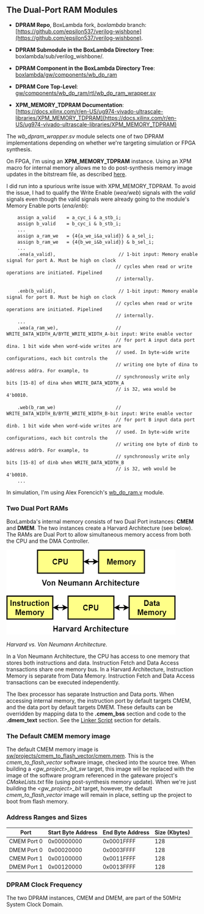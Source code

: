 ## The Dual-Port RAM Modules

- **DPRAM Repo**, BoxLambda fork, *boxlambda* branch:
    [https://github.com/epsilon537/verilog-wishbone](https://github.com/epsilon537/verilog-wishbone).

- **DPRAM Submodule in the BoxLambda Directory Tree**: 
    boxlambda/sub/verilog_wishbone/.

- **DPRAM Component in the BoxLambda Directory Tree**: 
    [boxlambda/gw/components/wb_dp_ram](https://github.com/epsilon537/boxlambda/tree/master/gw/components/wb_dp_ram)

- **DPRAM Core Top-Level**:
    [gw/components/wb_dp_ram/rtl/wb_dp_ram_wrapper.sv](https://github.com/epsilon537/boxlambda/blob/master/gw/components/wb_dp_ram/rtl/wb_dp_ram_wrapper.sv)

- **XPM_MEMORY_TDPRAM Documentation**:
    [https://docs.xilinx.com/r/en-US/ug974-vivado-ultrascale-libraries/XPM_MEMORY_TDPRAM](https://docs.xilinx.com/r/en-US/ug974-vivado-ultrascale-libraries/XPM_MEMORY_TDPRAM)

The *wb_dpram_wrapper.sv* module selects one of two DPRAM implementations depending on whether we're targeting simulation or FPGA synthesis.

On FPGA, I'm using an **XPM_MEMORY_TDPRAM** instance. Using an XPM macro for internal memory allows me to do post-synthesis memory image updates in the bitstream file, as described [here](build_sys_building_gw.md#updatemem-and-xpm-memories).

I did run into a spurious write issue with XPM_MEMORY_TDPRAM. To avoid the issue, I had to qualify the Write Enable (*wea/web*) signals with the *valid* signals even though the valid signals were already going to the module's Memory Enable ports (*ena/enb*):

```
    assign a_valid    = a_cyc_i & a_stb_i;
    assign b_valid    = b_cyc_i & b_stb_i;
    ...
    assign a_ram_we   = {4{a_we_i&a_valid}} & a_sel_i;
    assign b_ram_we   = {4{b_we_i&b_valid}} & b_sel_i;
    ...
    .ena(a_valid),                       // 1-bit input: Memory enable signal for port A. Must be high on clock
                                        // cycles when read or write operations are initiated. Pipelined
                                        // internally.

    .enb(b_valid),                       // 1-bit input: Memory enable signal for port B. Must be high on clock
                                        // cycles when read or write operations are initiated. Pipelined
                                        // internally.
    ...
    .wea(a_ram_we),                     // WRITE_DATA_WIDTH_A/BYTE_WRITE_WIDTH_A-bit input: Write enable vector
                                        // for port A input data port dina. 1 bit wide when word-wide writes are
                                        // used. In byte-wide write configurations, each bit controls the
                                        // writing one byte of dina to address addra. For example, to
                                        // synchronously write only bits [15-8] of dina when WRITE_DATA_WIDTH_A
                                        // is 32, wea would be 4'b0010.

    .web(b_ram_we)                      // WRITE_DATA_WIDTH_B/BYTE_WRITE_WIDTH_B-bit input: Write enable vector
                                        // for port B input data port dinb. 1 bit wide when word-wide writes are
                                        // used. In byte-wide write configurations, each bit controls the
                                        // writing one byte of dinb to address addrb. For example, to
                                        // synchronously write only bits [15-8] of dinb when WRITE_DATA_WIDTH_B
                                        // is 32, web would be 4'b0010.
    ...
```

In simulation, I'm using Alex Forencich's [wb_dp_ram.v](https://github.com/epsilon537/verilog-wishbone/blob/boxlambda/rtl/wb_dp_ram.v) module.

### Two Dual Port RAMs

BoxLambda's internal memory consists of two Dual Port instances: **CMEM** and **DMEM**. The two instances create a Harvard Architecture (see below). The RAMs are Dual Port to allow simultaneous memory access from both the CPU and the DMA Controller.

![Harvard vs. Von Neumann Architecture.](assets/HarvardvsVonNeumann.png)

*Harvard vs. Von Neumann Architecture.*

In a Von Neumann Architecture, the CPU has access to one memory that stores both instructions and data. Instruction Fetch and Data Access transactions share one memory bus. In a Harvard Architecture, Instruction Memory is separate from Data Memory. Instruction Fetch and Data Access transactions can be executed independently.

The Ibex processor has separate Instruction and Data ports. When accessing internal memory, the instruction port by default targets CMEM, and the data port by default targets DMEM. These defaults can be overridden by mapping data to the **.cmem_bss** section and code to the **.dmem_text** section. See the [Linker Script](sw_comp_picolibc.md#the-linker-script) section for details.

### The Default CMEM memory image

The default CMEM memory image is [sw/projects/cmem_to_flash_vector/cmem.mem](https://github.com/epsilon537/boxlambda/tree/master/sw/projects/cmem_to_flash_vector). This is the *cmem_to_flash_vector* software image, checked into the source tree. When building a *<gw_project\>_bit_sw* target, this image will be replaced with the image of the software program referenced in the gateware project's *CMakeLists.txt* file (using post-synthesis memory update). When we're just building the *<gw_project\>_bit* target, however, the default *cmem_to_flash_vector* image will remain in place, setting up the project to boot from flash memory.

### Address Ranges and Sizes

| Port | Start Byte Address | End Byte Address | Size (Kbytes) |
|------|--------------------|------------------|---------------|
| CMEM Port 0 | 0x00000000 | 0x0001FFFF | 128 | 
| DMEM Port 0 | 0x00020000 | 0x0003FFFF | 128 | 
| CMEM Port 1 | 0x00100000 | 0x0011FFFF | 128 |
| DMEM Port 1 | 0x00120000 | 0x0013FFFF | 128 |

### DPRAM Clock Frequency

The two DPRAM instances, CMEM and DMEM, are part of the 50MHz System Clock Domain.
